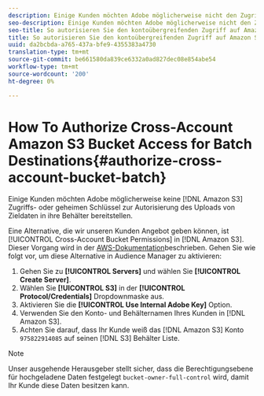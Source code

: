 ```yaml
---
description: Einige Kunden möchten Adobe möglicherweise nicht den Zugriff auf den Amazon Simple Datenspeicherung Service (Amazon S3) oder geheime Schlüssel zur Autorisierung des Uploads von Zieldaten in ihre Behälter bereitstellen.
seo-description: Einige Kunden möchten Adobe möglicherweise nicht den Zugriff auf den Amazon Simple Datenspeicherung Service (Amazon S3) oder geheime Schlüssel zur Autorisierung des Uploads von Zieldaten in ihre Behälter bereitstellen.
seo-title: So autorisieren Sie den kontoübergreifenden Zugriff auf Amazon S3-Behälter für Stapelziele
title: So autorisieren Sie den kontoübergreifenden Zugriff auf Amazon S3-Behälter für Stapelziele
uuid: da2bcbda-a765-437a-bfe9-4355383a4730
translation-type: tm+mt
source-git-commit: be661580da839ce6332a0ad827dec08e854abe54
workflow-type: tm+mt
source-wordcount: '200'
ht-degree: 0%

---
```



# How To Authorize Cross-Account Amazon S3 Bucket Access for Batch Destinations{#authorize-cross-account-bucket-batch}

Einige Kunden möchten Adobe möglicherweise keine [!DNL Amazon S3] Zugriffs- oder geheimen Schlüssel zur Autorisierung des Uploads von Zieldaten in ihre Behälter bereitstellen.

Eine Alternative, die wir unseren Kunden Angebot geben können, ist [!UICONTROL Cross-Account Bucket Permissions] in [!DNL Amazon S3]. Dieser Vorgang wird in der [AWS-Dokumentation](https://docs.aws.amazon.com/AmazonS3/latest/dev/example-walkthroughs-managing-access-example2.html)beschrieben. Gehen Sie wie folgt vor, um diese Alternative in Audience Manager zu aktivieren:

1. Gehen Sie zu **[!UICONTROL Servers]** und wählen Sie **[!UICONTROL Create Server]**.
1. Wählen Sie **[!UICONTROL S3]** in der **[!UICONTROL Protocol/Credentials]** Dropdownmaske aus.
1. Aktivieren Sie die **[!UICONTROL Use Internal Adobe Key]** Option.
1. Verwenden Sie den Konto- und Behälternamen Ihres Kunden in [!DNL Amazon S3].
1. Achten Sie darauf, dass Ihr Kunde weiß das [!DNL Amazon S3] Konto `975822914085` auf seinen [!DNL S3] Behälter Liste.

>[!NOTE]
>
>Unser ausgehende Herausgeber stellt sicher, dass die Berechtigungsebene für hochgeladene Daten festgelegt `bucket-owner-full-control` wird, damit Ihr Kunde diese Daten besitzen kann.
